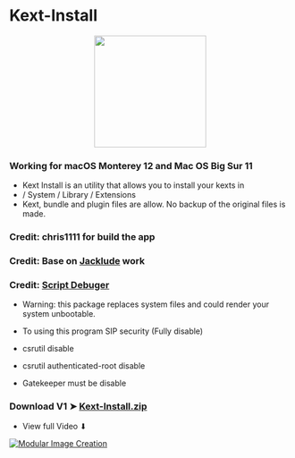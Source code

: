 # Kext-Install

<p align="center">
  <img width="200" height="200" src="https://user-images.githubusercontent.com/6248794/123019499-98654800-d39e-11eb-9aa9-b42683a1017d.png">
</p>

### Working for macOS Monterey 12 and Mac OS Big Sur 11

- Kext Install is an utility that allows you to install your kexts in 
- / System / Library / Extensions 
- Kext, bundle and plugin files are allow. No backup of the original files is made.




### Credit: chris1111 for build the app
### Credit: Base on [Jacklude](https://github.com/jacklukem) work
### Credit: [Script Debuger](https://latenightsw.com) 

- Warning: this package replaces system files and could render your system unbootable.

- To using this program SIP security (Fully disable) 
- csrutil disable 
- csrutil authenticated-root disable 
- Gatekeeper must be disable


### Download V1 ➤ [Kext-Install.zip](https://github.com/chris1111/Kext-Install/releases/tag/V1)

- View full Video ⬇︎

[![Modular Image Creation](https://user-images.githubusercontent.com/6248794/118173318-6a820080-b3fb-11eb-9ba5-203165fb6f26.png)](https://youtu.be/tzTpXCxZpyU)
 
